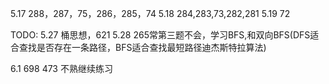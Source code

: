 5.17
    288，287，75，286，285，74
5.18
    284,283,73,282,281
5.19
    72


TODO:
5.27
    桶思想，621
5.28
    265常第三题不会，学习BFS,和双向BFS(DFS适合查找是否存在一条路径，BFS适合查找最短路径迪杰斯特拉算法)


6.1
    698 473 不熟继续练习